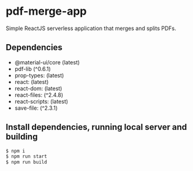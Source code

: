 # pdf-merge-app

Simple ReactJS serverless application that merges and splits PDFs.

## Dependencies

- @material-ui/core (latest)
- pdf-lib (^0.6.1)
- prop-types: (latest)
- react: (latest)
- react-dom: (latest)
- react-files: (^2.4.8)
- react-scripts: (latest)
- save-file: (^2.3.1)

## Install dependencies, running local server and building

```sh
$ npm i
$ npm run start
$ npm run build
```


